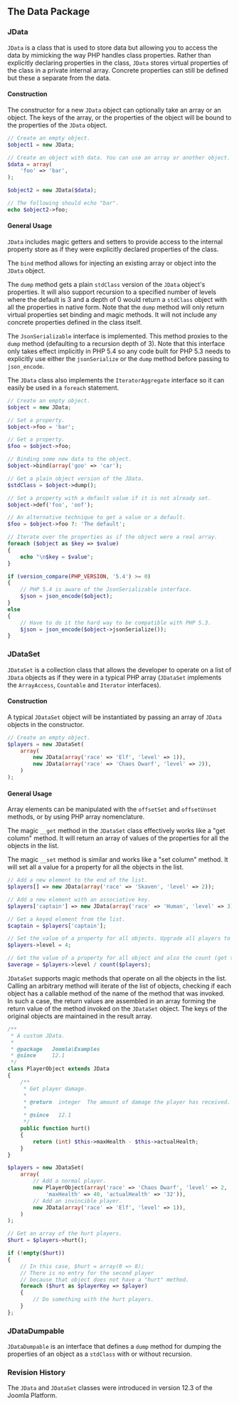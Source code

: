 ## The Data Package

### JData

`JData` is a class that is used to store data but allowing you to access the data by mimicking the way PHP handles class properties. Rather than explicitly declaring properties in the class, `JData` stores virtual properties of the class in a private internal array. Concrete properties can still be defined but these a separate from the data.

#### Construction

The constructor for a new `JData` object can optionally take an array or an object. The keys of the array, or the properties of the object will be bound to the properties of the `JData` object.

```php
// Create an empty object.
$object1 = new JData;

// Create an object with data. You can use an array or another object.
$data = array(
    'foo' => 'bar',
);

$object2 = new JData($data);

// The following should echo "bar".
echo $object2->foo;
```

#### General Usage

`JData` includes magic getters and setters to provide access to the internal property store as if they were explicitly declared properties of the class.

The `bind` method allows for injecting an existing array or object into the `JData` object.

The `dump` method gets a plain `stdClass` version of the `JData` object's properties. It will also support recursion to a specified number of levels where the default is 3 and a depth of 0 would return a `stdClass` object with all the properties in native form. Note that the `dump` method will only return virtual properties set binding and magic methods. It will not include any concrete properties defined in the class itself.

The `JsonSerializable` interface is implemented. This method proxies to the `dump` method (defaulting to a recursion depth of 3). Note that this interface only takes effect implicitly in PHP 5.4 so any code built for PHP 5.3 needs to explicitly use either the `jsonSerialize` or the `dump` method before passing to `json_encode`.

The `JData` class also implements the `IteratorAggregate` interface so it can easily be used in a `foreach` statement.

```php
// Create an empty object.
$object = new JData;

// Set a property.
$object->foo = 'bar';

// Get a property.
$foo = $object->foo;

// Binding some new data to the object.
$object->bind(array('goo' => 'car');

// Get a plain object version of the JData.
$stdClass = $object->dump();

// Set a property with a default value if it is not already set.
$object->def('foo', 'oof');

// An alternative technique to get a value or a default.
$foo = $object->foo ?: 'The default';

// Iterate over the properties as if the object were a real array.
foreach ($object as $key => $value)
{
    echo "\n$key = $value";
}

if (version_compare(PHP_VERSION, '5.4') >= 0)
{
	// PHP 5.4 is aware of the JsonSerializable interface.
	$json = json_encode($object);
}
else
{
	// Have to do it the hard way to be compatible with PHP 5.3.
	$json = json_encode($object->jsonSerialize());
}
```

### JDataSet

`JDataSet` is a collection class that allows the developer to operate on a list of `JData` objects as if they were in a typical PHP array (`JDataSet` implements the `ArrayAccess`, `Countable` and `Iterator` interfaces).

#### Construction

A typical `JDataSet` object will be instantiated by passing an array of `JData` objects in the constructor.

```php
// Create an empty object.
$players = new JDataSet(
    array(
        new JData(array('race' => 'Elf', 'level' => 1)),
        new JData(array('race' => 'Chaos Dwarf', 'level' => 2)),
    )
);
```

#### General Usage

Array elements can be manipulated with the `offsetSet` and `offsetUnset` methods, or by using PHP array nomenclature.

The magic `__get` method in the `JDataSet` class effectively works like a "get column" method. It will return an array of values of the properties for all the objects in the list.

The magic `__set` method is similar and works like a "set column" method. It will set all a value for a property for all the objects in the list.

```php
// Add a new element to the end of the list.
$players[] => new JData(array('race' => 'Skaven', 'level' => 2));

// Add a new element with an associative key.
$players['captain'] => new JData(array('race' => 'Human', 'level' => 3));

// Get a keyed element from the list.
$captain = $players['captain'];

// Set the value of a property for all objects. Upgrade all players to level 4.
$players->level = 4;

// Get the value of a property for all object and also the count (get the average level).
$average = $players->level / count($players);
```

`JDataSet` supports magic methods that operate on all the objects in the list. Calling an arbitrary method will iterate of the list of objects, checking if each object has a callable method of the name of the method that was invoked. In such a case, the return values are assembled in an array forming the return value of the method invoked on the `JDataSet` object. The keys of the original objects are maintained in the result array.

```php
/**
 * A custom JData.
 *
 * @package   Joomla\Examples
 * @since     12.1
 */
class PlayerObject extends JData
{
    /**
     * Get player damage.
     *
     * @return  integer  The amount of damage the player has received.
     *
     * @since   12.1
     */
    public function hurt()
    {
        return (int) $this->maxHealth - $this->actualHealth;
    }
}

$players = new JDataSet(
    array(
        // Add a normal player.
        new PlayerObject(array('race' => 'Chaos Dwarf', 'level' => 2,
        	'maxHealth' => 40, 'actualHealth' => '32')),
        // Add an invincible player.
        new JData(array('race' => 'Elf', 'level' => 1)),
    )
);

// Get an array of the hurt players.
$hurt = $players->hurt();

if (!empty($hurt))
{
    // In this case, $hurt = array(0 => 8);
    // There is no entry for the second player
    // because that object does not have a "hurt" method.
    foreach ($hurt as $playerKey => $player)
    {
        // Do something with the hurt players.
    }
};
```

### JDataDumpable

`JDataDumpable` is an interface that defines a `dump` method for dumping the properties of an object as a `stdClass` with or without recursion.

### Revision History

The `JData` and `JDataSet` classes were introduced in version 12.3 of the Joomla Platform.
